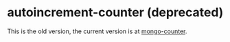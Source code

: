 # autoincrement-counter (deprecated)

This is the old version, the current version is at
[mongo-counter](https://github.com/awwx/meteor-mongo-counter#readme).
